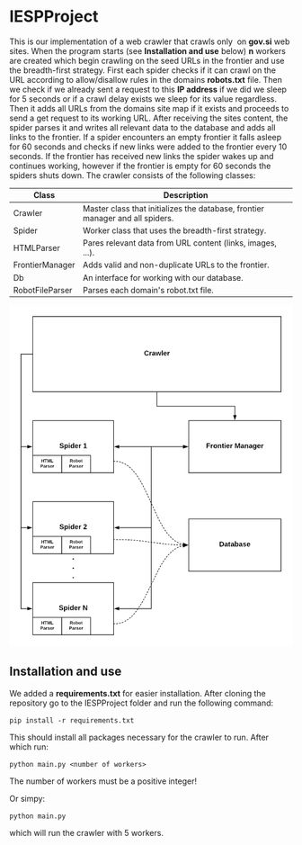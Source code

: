 # IESPProject

 This is our implementation of a web crawler that crawls only  on **gov.si** web sites. When the program starts (see **Installation and use** below) **n** workers are
 created which begin crawling on the seed URLs in the frontier and use the breadth-first strategy. First each spider checks if it can crawl on the URL according to
 allow/disallow rules in the domains **robots.txt** file. Then we check if we already sent a request to this **IP address** if we did we sleep for 5 seconds or if a crawl
 delay exists we sleep for its value regardless. Then it adds all URLs from the domains site map if it exists and proceeds to send a get request to its working URL. After
 receiving the sites content, the spider parses it and writes all relevant data to the database and adds all links to the frontier. If a spider encounters an empty frontier
 it falls asleep for 60 seconds and checks if new links were added to the frontier every 10 seconds. If the frontier has received new links the spider wakes up and
 continues working, however if the frontier is empty for 60 seconds the spiders shuts down. The crawler consists of the following classes:

| Class | Description |
| ------ | ------ |
| Crawler | Master class that initializes the database, frontier manager and all spiders.  |
| Spider | Worker class that uses the breadth-first strategy.|
| HTMLParser | Pares relevant data from URL content (links, images, ...). |
| FrontierManager | Adds valid and non-duplicate URLs to the frontier.|
| Db | An interface for working with our database. |
| RobotFileParser | Parses each domain's robot.txt file. |

<img src="crawler/crawler.png" width=550>

## Installation and use
We added a **requirements.txt** for easier installation. After cloning the repository go to the IESPProject folder and run the following command:
```
pip install -r requirements.txt
```

This should install all packages necessary for the crawler to run. After which run:
```
python main.py <number of workers>
```
The number of workers must be a positive integer!

Or simpy: 
```
python main.py
```

which will run the crawler with 5 workers.
